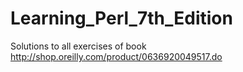 # Learning_Perl_7th_Edition
Solutions to all exercises of book http://shop.oreilly.com/product/0636920049517.do
